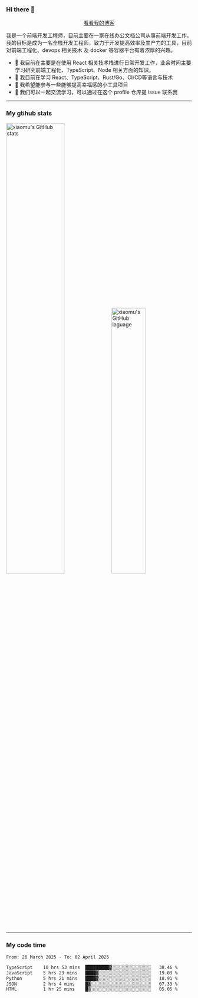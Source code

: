 ### Hi there 👋

<p align="center">
  <a href="https://blog.realjacket.fun">看看我的博客</a>
</p>

我是一个前端开发工程师，目前主要在一家在线办公文档公司从事前端开发工作。我的目标是成为一名全栈开发工程师，致力于开发提高效率及生产力的工具，目前对前端工程化、devops 相关技术 及 docker 等容器平台有着浓厚的兴趣。

- 🔭 我目前在主要是在使用 React 相关技术栈进行日常开发工作，业余时间主要学习研究前端工程化、TypeScript、Node 相关方面的知识。
- 🌱 我目前在学习 React、TypeScript、Rust/Go、CI/CD等语言与技术
- 👯 我希望能参与一些能够提高幸福感的小工具项目
- 💬 我们可以一起交流学习，可以通过在这个 profile 仓库提 issue 联系我

***

### My gtihub stats

<a><img src="https://github-readme-stats-git-masterrstaa-rickstaa.vercel.app/api?username=real-jacket&&show_icons=true" title="xiaomu's GitHub stats" alt="xiaomu's GitHub stats" style="width:56%;"/></a>
<a><img src="https://github-readme-stats-git-masterrstaa-rickstaa.vercel.app/api/top-langs/?username=real-jacket&layout=compact" title="xiaomu's GitHub laguage" alt="xiaomu's GitHub laguage" style="width:43%;"/><a/>

***

### My code time

<!--START_SECTION:waka-->

```txt
From: 26 March 2025 - To: 02 April 2025

TypeScript    10 hrs 53 mins  █████████▓░░░░░░░░░░░░░░░   38.46 %
JavaScript    5 hrs 23 mins   ████▓░░░░░░░░░░░░░░░░░░░░   19.03 %
Python        5 hrs 21 mins   ████▓░░░░░░░░░░░░░░░░░░░░   18.91 %
JSON          2 hrs 4 mins    █▓░░░░░░░░░░░░░░░░░░░░░░░   07.33 %
HTML          1 hr 25 mins    █▒░░░░░░░░░░░░░░░░░░░░░░░   05.05 %
```

<!--END_SECTION:waka-->
